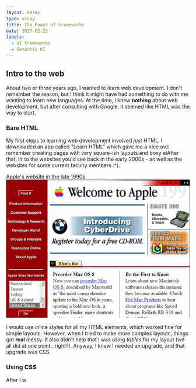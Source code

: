 ```yaml
---
layout: essay
type: essay
title: The Power of Frameworks
date: 2017-02-23
labels:
  - UI Frameworks
  - Semantic UI
---
```



## Intro to the web

About two or three years ago, I wanted to learn web development. I don't remember the reason, but I think it might have had something to do with me wanting to learn new languages. At the time, I knew **nothing** about web development, but after consulting with Google, it seemed like HTML was the way to start.

### Bare HTML
My first steps to learning web development involved *just* HTML. I downloaded an app called "Learn HTML" which gave me a nice ov.I remember creating pages with very square-ish layouts and boxy elAfter that, lIr to the websites you'd see back in the early 2000s - as well as the websites for some current faculty members :^).

<div class="ui raised segment">
  <div class="ui black top left attached label">
    Apple's website in the late 1990s
  </div>
  <img class="ui big image" src="../images/apple-old-website.jpg">
</div>

I would use inline styles for all my HTML elements, which worked fine for simple layouts. However, when I tried to make more complex layouts, things got **real** messy. It also didn't help that I was using *tables* for my layout (we all did at one point...right?). Anyway, I knew I needed an upgrade, and that upgrade was CSS.

### Using CSS
After I w